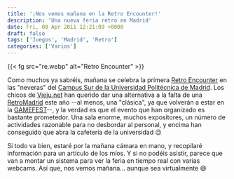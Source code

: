 ```yaml
---
title: '¡Nos vemos mañana en la Retro Encounter!'
description: 'Una nueva feria retro en Madrid'
date: Fri, 08 Apr 2011 12:21:09 +0000
draft: false
tags: ['Juegos', 'Madrid', 'Retro']
categories: ['Varios']
---
```


{{< fg src="re.webp" alt="Retro Encounter" >}}

Como muchos ya sabréis, mañana se celebra la primera [Retro Encounter](http://www.retroencounter.es/) en las "neveras" del [Campus Sur de la Universidad Politécnica de Madrid](http://www.retroencounter.es/?page_id=13). Los chicos de [Vieju.net](http://vieju.net/) han querido dar una alternativa a la falta de una [RetroMadrid](http://www.retromadrid.org/) este año --al menos, una "clásica", ya que volverán a estar en la [GAMEFEST](/gamefest-un-inicio-prometedor/)--, y la verdad es que el evento que han organizado es bastante prometedor. Una sala enorme, muchos expositores, un número de actividades razonable para no desbordar al personal, y encima han conseguido que abra la cafetería de la universidad :wink:

Si todo va bien, estaré por la mañana cámara en mano, y recopilaré información para un artículo de los míos. Y si no podéis asistir, parece que van a montar un sistema para ver la feria en tiempo real con varias webcams. Así que, nos vemos mañana... aunque sea virtualmente :smile: